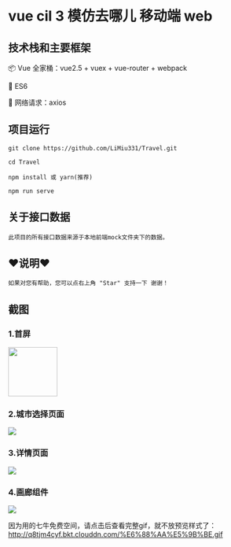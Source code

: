 # vue cil 3 模仿去哪儿 移动端 web

## 技术栈和主要框架
📦 Vue 全家桶：vue2.5 + vuex + vue-router + webpack

📌 ES6

📡 网络请求：axios


## 项目运行
```
git clone https://github.com/LiMiu331/Travel.git

cd Travel

npm install 或 yarn(推荐)

npm run serve
```

## 关于接口数据
```
此项目的所有接口数据来源于本地前端mock文件夹下的数据。
```

## ♥️说明♥️
```
如果对您有帮助，您可以点右上角 "Star" 支持一下 谢谢！

```
## 截图
### 1.首屏
<img src="https://tva1.sinaimg.cn/large/007S8ZIlly1gdui6chmmdj30u01hcafu.jpg" width = "100" height = "100" div align=center />

### 2.城市选择页面
![](https://tva1.sinaimg.cn/large/007S8ZIlly1gdui7kbbxoj30u01hc0vh.jpg)

### 3.详情页面
![](https://tva1.sinaimg.cn/large/007S8ZIlly1gdui8agzhcj30u01hcwi7.jpg)

### 4.画廊组件
![](https://tva1.sinaimg.cn/large/007S8ZIlly1gdui8mfjxvj30u01hcq7t.jpg)

因为用的七牛免费空间，请点击后查看完整gif，就不放预览样式了：http://q8tjm4cyf.bkt.clouddn.com/%E6%88%AA%E5%9B%BE.gif

